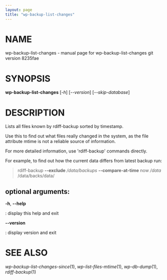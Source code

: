 ```yaml
---
layout: page
title: "wp-backup-list-changes"
---
```



NAME
====

wp-backup-list-changes - manual page for wp-backup-list-changes git
version 8235fae

SYNOPSIS
========

**wp-backup-list-changes** \[*-h*\] \[*\--version*\]
\[*\--skip-database*\]

DESCRIPTION
===========

Lists all files known by rdiff-backup sorted by timestamp.

Use this to find out what files really changed in the system, as the
file attribute mtime is not a reliable source of information.

For more detailed information, use \'rdiff-backup\' commands directly.

For example, to find out how the current data differs from latest backup
run:

> rdiff-backup **\--exclude** */data/backups* **\--compare-at-time** now
> */data* /data/backs/data/

optional arguments:
-------------------

**-h**, **\--help**

:   display this help and exit

**\--version**

:   display version and exit

SEE ALSO
========

*wp-backup-list-changes-since*(1), *wp-list-files-mtime*(1),
*wp-db-dump*(1), *rdiff-backup*(1)
